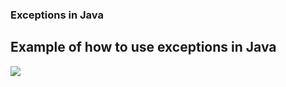 ### Exceptions in Java

## Example of how to use exceptions in Java

<img src="https://github.com/Lauriacunia/java-exceptions/assets/63796774/0b5ecc91-f3ec-49a5-a899-04e90e72ca26" />
